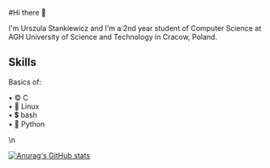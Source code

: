 #Hi there 👋

I'm Urszula Stankiewicz and I'm a 2nd year student of Computer Science at AGH University of Science and Technology in Cracow, Poland.

## Skills

Basics of:
  
•  ©️  C\
•  🐧  Linux\
•  💲  bash \
•  🐍  Python


\n

[![Anurag's GitHub stats](https://github-readme-stats.vercel.app/api?username=ustankie)](https://github.com/anuraghazra/github-readme-stats)


